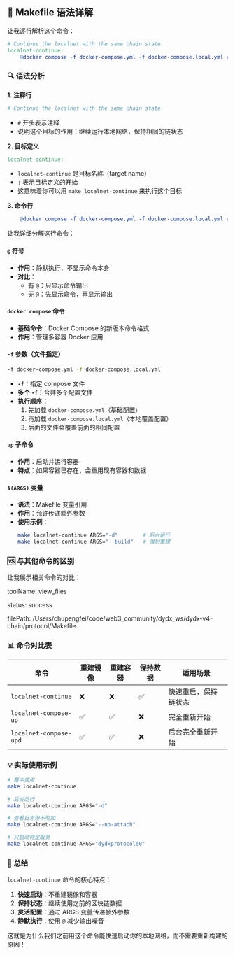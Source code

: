 ## 📖 Makefile 语法详解

让我逐行解析这个命令：

```makefile
# Continue the localnet with the same chain state.
localnet-continue:
	@docker compose -f docker-compose.yml -f docker-compose.local.yml up $(ARGS)
```

### 🔍 语法分析

**1. 注释行**
```makefile
# Continue the localnet with the same chain state.
```
- `#` 开头表示注释
- 说明这个目标的作用：继续运行本地网络，保持相同的链状态

**2. 目标定义**
```makefile
localnet-continue:
```
- `localnet-continue` 是目标名称（target name）
- `:` 表示目标定义的开始
- 这意味着你可以用 `make localnet-continue` 来执行这个目标

**3. 命令行**
```makefile
	@docker compose -f docker-compose.yml -f docker-compose.local.yml up $(ARGS)
```

让我详细分解这行命令：

#### `@` 符号
- **作用**：静默执行，不显示命令本身
- **对比**：
  - 有 `@`：只显示命令输出
  - 无 `@`：先显示命令，再显示输出

#### `docker compose` 命令
- **基础命令**：Docker Compose 的新版本命令格式
- **作用**：管理多容器 Docker 应用

#### `-f` 参数（文件指定）
```bash
-f docker-compose.yml -f docker-compose.local.yml
```
- **`-f`**：指定 compose 文件
- **多个 `-f`**：合并多个配置文件
- **执行顺序**：
  1. 先加载 `docker-compose.yml`（基础配置）
  2. 再加载 `docker-compose.local.yml`（本地覆盖配置）
  3. 后面的文件会覆盖前面的相同配置

#### `up` 子命令
- **作用**：启动并运行容器
- **特点**：如果容器已存在，会重用现有容器和数据

#### `$(ARGS)` 变量
- **语法**：Makefile 变量引用
- **作用**：允许传递额外参数
- **使用示例**：
  ```bash
  make localnet-continue ARGS="-d"        # 后台运行
  make localnet-continue ARGS="--build"   # 强制重建
  ```

### 🆚 与其他命令的区别

让我展示相关命令的对比：
        
            
toolName: view_files
            
status: success
          
            
filePath: /Users/chupengfei/code/web3_community/dydx_ws/dydx-v4-chain/protocol/Makefile
          
### 📊 命令对比表

| 命令 | 重建镜像 | 重建容器 | 保持数据 | 适用场景 |
|------|----------|----------|----------|----------|
| `localnet-continue` | ❌ | ❌ | ✅ | 快速重启，保持链状态 |
| `localnet-compose-up` | ✅ | ✅ | ❌ | 完全重新开始 |
| `localnet-compose-upd` | ✅ | ✅ | ❌ | 后台完全重新开始 |

### 💡 实际使用示例

```bash
# 基本使用
make localnet-continue

# 后台运行
make localnet-continue ARGS="-d"

# 查看日志但不附加
make localnet-continue ARGS="--no-attach"

# 只启动特定服务
make localnet-continue ARGS="dydxprotocold0"
```

### 🎯 总结

`localnet-continue` 命令的核心特点：
1. **快速启动**：不重建镜像和容器
2. **保持状态**：继续使用之前的区块链数据
3. **灵活配置**：通过 ARGS 变量传递额外参数
4. **静默执行**：使用 `@` 减少输出噪音

这就是为什么我们之前用这个命令能快速启动你的本地网络，而不需要重新构建的原因！